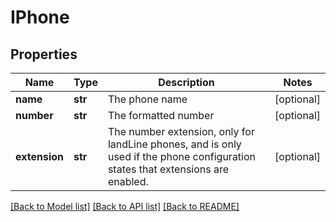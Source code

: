 # IPhone

## Properties
Name | Type | Description | Notes
------------ | ------------- | ------------- | -------------
**name** | **str** | The phone name | [optional] 
**number** | **str** | The formatted number | [optional] 
**extension** | **str** | The number extension, only for landLine phones, and is only used if the phone configuration states that extensions are enabled.   | [optional] 

[[Back to Model list]](../README.md#documentation-for-models) [[Back to API list]](../README.md#documentation-for-api-endpoints) [[Back to README]](../README.md)


